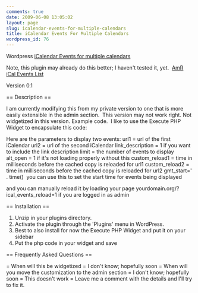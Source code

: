 ```yaml
---
comments: true
date: 2009-06-08 13:05:02
layout: page
slug: icalendar-events-for-multiple-calendars
title: iCalendar Events For Multiple Calendars
wordpress_id: 76
---
```


Wordpress [iCalendar Events for multiple calendars](http://wordpress.org/extend/plugins/ical-events-for-multiple-calendars/)

Note, this plugin may already do this better; I haven't tested it, yet.  [AmR iCal Events List](http://wordpress.org/extend/plugins/amr-ical-events-list/)

Version 0.1

== Description ==

I am currently modifying this from my private version to one that is more easily extensible in the admin section.  This version may not work right.
Not widgetized in this version.
Example code.  I like to use the Execute PHP Widget to encapsulate this code:

<?php  ICalEvents::display_two_events('url1=http://example.com/cal.ics&url2=http://test.com/cal.ics&link_description=1&limit=30&alt_open=1&custom_reload1=86400&custom_reload2=32850000&gmt_start=' . time()); ?>
Here are the parameters to display two events:
url1 = url of the first iCalendar
url2 = url of the second iCalendar
link_description = 1 if you want to include the link description
limit = the number of events to display
alt_open = 1 if it's not loading properly without this
custom_reload1 = time in milliseconds before the cached copy is reloaded for url1
custom_reload2 = time in milliseconds before the cached copy is reloaded for url2
gmt_start=' . time()  you can use this to set the start time for events being displayed

and you can manually reload it by loading your page yourdomain.org/?ical_events_reload=1 if you are logged in as admin

== Installation ==

1. Unzip in your plugins directory.
1. Activate the plugin through the 'Plugins' menu in WordPress.
1. Best to also install for now the Execute PHP Widget and put it on your sidebar
1. Put the php code in your widget and save

== Frequently Asked Questions ==

= When will this be widgetized =
I don't know; hopefully soon
= When will you move the customization to the admin section =
I don't know; hopefully soon
= This doesn't work =
Leave me a comment with the details and I'll try to fix it.
